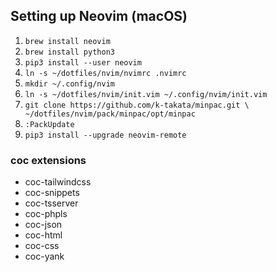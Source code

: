## Setting up Neovim (macOS)

1. `brew install neovim`
2. `brew install python3`
3. `pip3 install --user neovim`
4. `ln -s ~/dotfiles/nvim/nvimrc .nvimrc`
5. `mkdir ~/.config/nvim`
6. `ln -s ~/dotfiles/nvim/init.vim ~/.config/nvim/init.vim`
7. `git clone https://github.com/k-takata/minpac.git \
    ~/dotfiles/nvim/pack/minpac/opt/minpac`
8. `:PackUpdate`
9. `pip3 install --upgrade neovim-remote`

### coc extensions
- coc-tailwindcss
- coc-snippets
- coc-tsserver
- coc-phpls
- coc-json
- coc-html
- coc-css
- coc-yank
